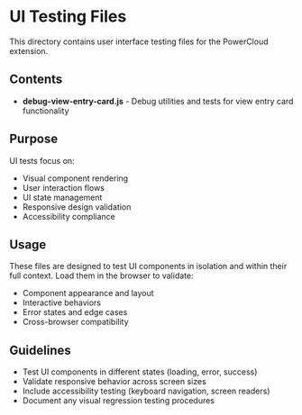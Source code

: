 # UI Testing Files

This directory contains user interface testing files for the PowerCloud extension.

## Contents

- **debug-view-entry-card.js** - Debug utilities and tests for view entry card functionality

## Purpose

UI tests focus on:
- Visual component rendering
- User interaction flows
- UI state management
- Responsive design validation
- Accessibility compliance

## Usage

These files are designed to test UI components in isolation and within their full context. Load them in the browser to validate:
- Component appearance and layout
- Interactive behaviors
- Error states and edge cases
- Cross-browser compatibility

## Guidelines

- Test UI components in different states (loading, error, success)
- Validate responsive behavior across screen sizes
- Include accessibility testing (keyboard navigation, screen readers)
- Document any visual regression testing procedures
